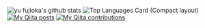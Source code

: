 ![yu fujioka's github stats](https://github-readme-stats.vercel.app/api?username=fujiokayu&count_private=true&show_icons=true&include_all_commits=true)
![Top Languages Card (Compact layout)](https://github-readme-stats.vercel.app/api/top-langs/?username=fujiokayu&layout=compact)
[![My Qiita posts](https://qiita-badge.apiapi.app/s/yuuhu04/posts.svg)](http://qiita.com/yuuhu04)
[![My Qiita contributions](https://qiita-badge.apiapi.app/s/yuuhu04/contributions.svg)](http://qiita.com/yuuhu04)
                
<!--
**fujiokayu/fujiokayu** is a ✨ _special_ ✨ repository because its `README.md` (this file) appears on your GitHub profile.

Here are some ideas to get you started:

- 🔭 I’m currently working on ...
- 🌱 I’m currently learning ...
- 👯 I’m looking to collaborate on ...
- 🤔 I’m looking for help with ...
- 💬 Ask me about ...
- 📫 How to reach me: ...
- 😄 Pronouns: ...
- ⚡ Fun fact: ...
-->
